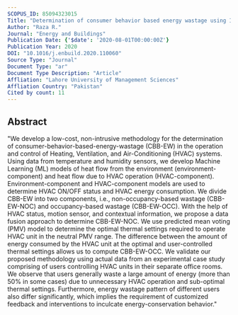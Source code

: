 ```yaml
---
SCOPUS_ID: 85094323015
Title: "Determination of consumer behavior based energy wastage using IoT and machine learning"
Author: "Raza R."
Journal: "Energy and Buildings"
Publication Date: {'$date': '2020-08-01T00:00:00Z'}
Publication Year: 2020
DOI: "10.1016/j.enbuild.2020.110060"
Source Type: "Journal"
Document Type: "ar"
Document Type Description: "Article"
Affliation: "Lahore University of Management Sciences"
Affliation Country: "Pakistan"
Cited by count: 11
---
```


## Abstract
"We develop a low-cost, non-intrusive methodology for the determination of consumer-behavior-based-energy-wastage (CBB-EW) in the operation and control of Heating, Ventilation, and Air-Conditioning (HVAC) systems. Using data from temperature and humidity sensors, we develop Machine Learning (ML) models of heat flow from the environment (environment-component) and heat flow due to HVAC operation (HVAC-component). Environment-component and HVAC-component models are used to determine HVAC ON/OFF status and HVAC energy consumption. We divide CBB-EW into two components, i.e., non-occupancy-based wastage (CBB-EW-NOC) and occupancy-based wastage (CBB-EW-OCC). With the help of HVAC status, motion sensor, and contextual information, we propose a data fusion approach to determine CBB-EW-NOC. We use predicted mean voting (PMV) model to determine the optimal thermal settings required to operate HVAC unit in the neutral PMV range. The difference between the amount of energy consumed by the HVAC unit at the optimal and user-controlled thermal settings allows us to compute CBB-EW-OCC. We validate our proposed methodology using actual data from an experimental case study comprising of users controlling HVAC units in their separate office rooms. We observe that users generally waste a large amount of energy (more than 50% in some cases) due to unnecessary HVAC operation and sub-optimal thermal settings. Furthermore, energy wastage pattern of different users also differ significantly, which implies the requirement of customized feedback and interventions to inculcate energy-conservation behavior."
